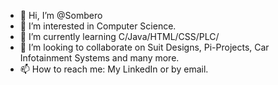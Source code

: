 - 👋 Hi, I’m @Sombero
- 👀 I’m interested in Computer Science.
- 🌱 I’m currently learning C/Java/HTML/CSS/PLC/
- 💞️ I’m looking to collaborate on Suit Designs, Pi-Projects, Car Infotainment Systems and many more.
- 📫 How to reach me: My LinkedIn or by email.
<!---
Sombero/Sombero is a ✨ special ✨ repository because its `README.md` (this file) appears on your GitHub profile.
You can click the Preview link to take a look at your changes.
--->
